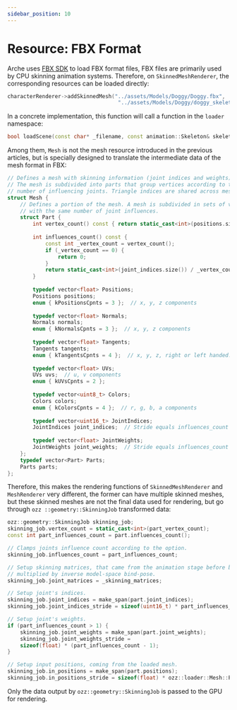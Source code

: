 ```yaml
---
sidebar_position: 10
---
```


# Resource: FBX Format

Arche uses [FBX SDK](https://www.autodesk.com/developer-network/platform-technologies/fbx-sdk-2016-1-2) to load FBX
format files, FBX files are primarily used by CPU skinning animation systems. Therefore, on `SkinnedMeshRenderer`, the
corresponding resources can be loaded directly:

```cpp title="apps/animation_app.cpp"
characterRenderer->addSkinnedMesh("../assets/Models/Doggy/Doggy.fbx",
                                   "../assets/Models/Doggy/doggy_skeleton.ozz");
````

In a concrete implementation, this function will call a function in the `loader` namespace:

````cpp
bool loadScene(const char* _filename, const animation::Skeleton& skeleton, vector<Mesh>& _meshes);
````

Among them, `Mesh` is not the mesh resource introduced in the previous articles, but is specially designed to translate
the intermediate data of the mesh format in FBX:

```cpp
// Defines a mesh with skinning information (joint indices and weights).
// The mesh is subdivided into parts that group vertices according to their
// number of influencing joints. Triangle indices are shared across mesh parts.
struct Mesh {
    // Defines a portion of the mesh. A mesh is subdivided in sets of vertices
    // with the same number of joint influences.
    struct Part {
        int vertex_count() const { return static_cast<int>(positions.size()) / 3; }
        
        int influences_count() const {
            const int _vertex_count = vertex_count();
            if (_vertex_count == 0) {
                return 0;
            }
            return static_cast<int>(joint_indices.size()) / _vertex_count;
        }
        
        typedef vector<float> Positions;
        Positions positions;
        enum { kPositionsCpnts = 3 };  // x, y, z components
        
        typedef vector<float> Normals;
        Normals normals;
        enum { kNormalsCpnts = 3 };  // x, y, z components
        
        typedef vector<float> Tangents;
        Tangents tangents;
        enum { kTangentsCpnts = 4 };  // x, y, z, right or left handed.
        
        typedef vector<float> UVs;
        UVs uvs;  // u, v components
        enum { kUVsCpnts = 2 };
        
        typedef vector<uint8_t> Colors;
        Colors colors;
        enum { kColorsCpnts = 4 };  // r, g, b, a components
        
        typedef vector<uint16_t> JointIndices;
        JointIndices joint_indices;  // Stride equals influences_count
        
        typedef vector<float> JointWeights;
        JointWeights joint_weights;  // Stride equals influences_count - 1
    };
    typedef vector<Part> Parts;
    Parts parts;
};
```

Therefore, this makes the rendering functions of `SkinnedMeshRenderer` and `MeshRenderer` very different, the former can
have multiple skinned meshes, but these skinned meshes are not the final data used for rendering, but go
through `ozz ::geometry::SkinningJob` transformed data:

```cpp
ozz::geometry::SkinningJob skinning_job;
skinning_job.vertex_count = static_cast<int>(part_vertex_count);
const int part_influences_count = part.influences_count();

// Clamps joints influence count according to the option.
skinning_job.influences_count = part_influences_count;

// Setup skinning matrices, that came from the animation stage before being
// multiplied by inverse model-space bind-pose.
skinning_job.joint_matrices = _skinning_matrices;

// Setup joint's indices.
skinning_job.joint_indices = make_span(part.joint_indices);
skinning_job.joint_indices_stride = sizeof(uint16_t) * part_influences_count;

// Setup joint's weights.
if (part_influences_count > 1) {
    skinning_job.joint_weights = make_span(part.joint_weights);
    skinning_job.joint_weights_stride =
    sizeof(float) * (part_influences_count - 1);
}

// Setup input positions, coming from the loaded mesh.
skinning_job.in_positions = make_span(part.positions);
skinning_job.in_positions_stride = sizeof(float) * ozz::loader::Mesh::Part::kPositionsCpnts;
```

Only the data output by `ozz::geometry::SkinningJob` is passed to the GPU for rendering.
